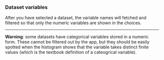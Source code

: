 ### Dataset variables

After you have selected a dataset, the variable names will fetched and filtered
so that only the numeric variables are shown in the choices.

* * *

**Warning**: some datasets have categorical variables stored in a numeric form.
These cannot be filtered out by the app, but they should be easily spotted when
the histogram shows that the variable takes distinct finite values (which is the
textbook definition of a cateogrical variable).